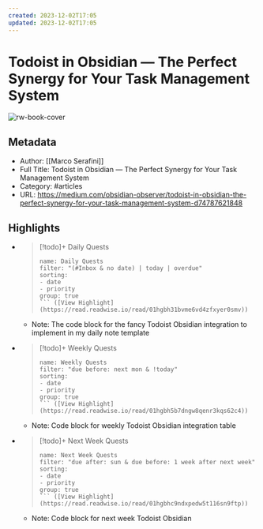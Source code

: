 ```yaml
---
created: 2023-12-02T17:05
updated: 2023-12-02T17:05
---
```

# Todoist in Obsidian — The Perfect Synergy for Your Task Management System

![rw-book-cover](https://miro.medium.com/v2/resize:fit:532/1*fNN-YtU7YFTPuJJNkDDJnQ.png)

## Metadata
- Author: [[Marco Serafini]]
- Full Title: Todoist in Obsidian — The Perfect Synergy for Your Task Management System
- Category: #articles
- URL: https://medium.com/obsidian-observer/todoist-in-obsidian-the-perfect-synergy-for-your-task-management-system-d74787621848

## Highlights
- > [!todo]+ Daily Quests 
  >```todoist 
  >name: Daily Quests 
  >filter: "(#Inbox & no date) | today | overdue" 
  >sorting: 
  >- date 
  >- priority 
  >group: true 
  >``` ([View Highlight](https://read.readwise.io/read/01hgbh31bvme6vd4zfxyer0smv))
    - Note: The code block for the fancy Todoist Obsidian integration to implement in my daily note template
- > [!todo]+ Weekly Quests 
  >```todoist 
  >name: Weekly Quests 
  >filter: "due before: next mon & !today" 
  >sorting: 
  >- date 
  >- priority 
  >group: true 
  >``` ([View Highlight](https://read.readwise.io/read/01hgbh5b7dngw8qenr3kqs62c4))
    - Note: Code block for weekly Todoist Obsidian integration table
- > [!todo]+ Next Week Quests 
  >```todoist 
  >name: Next Week Quests 
  >filter: "due after: sun & due before: 1 week after next week" 
  >sorting: 
  >- date 
  >- priority 
  >group: true 
  >``` ([View Highlight](https://read.readwise.io/read/01hgbhc9ndxpedw5t116sn9ftp))
    - Note: Code block for next week Todoist Obsidian
